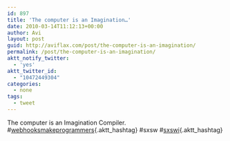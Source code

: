 ```yaml
---
id: 897
title: 'The computer is an Imagination…'
date: 2010-03-14T11:12:13+00:00
author: Avi
layout: post
guid: http://aviflax.com/post/the-computer-is-an-imagination/
permalink: /post/the-computer-is-an-imagination/
aktt_notify_twitter:
  - 'yes'
aktt_twitter_id:
  - "10472449304"
categories:
  - none
tags:
  - tweet
---
```

The computer is an Imagination Compiler. #[webhooksmakeprogrammers](http://search.twitter.com/search?q=%23webhooksmakeprogrammers){.aktt_hashtag} #sxsw #[sxswi](http://search.twitter.com/search?q=%23sxswi){.aktt_hashtag}
